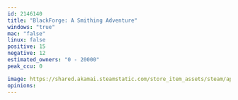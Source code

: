 ```yaml
---
id: 2146140
title: "BlackForge: A Smithing Adventure"
windows: "true"
mac: "false"
linux: false
positive: 15
negative: 12
estimated_owners: "0 - 20000"
peak_ccu: 0

image: https://shared.akamai.steamstatic.com/store_item_assets/steam/apps/2146140/header.jpg?t=1728916123
opinions:
---
```

